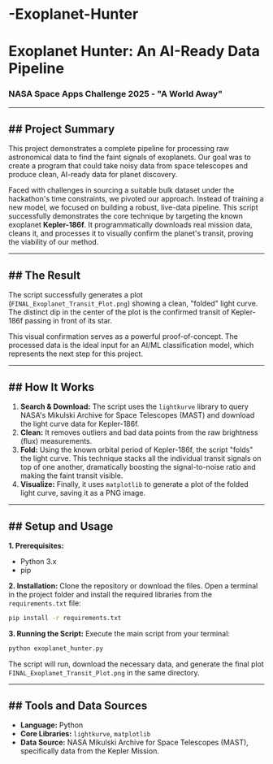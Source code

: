 # -Exoplanet-Hunter
# Exoplanet Hunter: An AI-Ready Data Pipeline

### NASA Space Apps Challenge 2025 - "A World Away"

---

## ## Project Summary

This project demonstrates a complete pipeline for processing raw astronomical data to find the faint signals of exoplanets. Our goal was to create a program that could take noisy data from space telescopes and produce clean, AI-ready data for planet discovery.

Faced with challenges in sourcing a suitable bulk dataset under the hackathon's time constraints, we pivoted our approach. Instead of training a new model, we focused on building a robust, live-data pipeline. This script successfully demonstrates the core technique by targeting the known exoplanet **Kepler-186f**. It programmatically downloads real mission data, cleans it, and processes it to visually confirm the planet's transit, proving the viability of our method.

---

## ## The Result

The script successfully generates a plot (`FINAL_Exoplanet_Transit_Plot.png`) showing a clean, "folded" light curve. The distinct dip in the center of the plot is the confirmed transit of Kepler-186f passing in front of its star.



This visual confirmation serves as a powerful proof-of-concept. The processed data is the ideal input for an AI/ML classification model, which represents the next step for this project.

---

## ## How It Works

1.  **Search & Download:** The script uses the `lightkurve` library to query NASA's Mikulski Archive for Space Telescopes (MAST) and download the light curve data for Kepler-186f.
2.  **Clean:** It removes outliers and bad data points from the raw brightness (flux) measurements.
3.  **Fold:** Using the known orbital period of Kepler-186f, the script "folds" the light curve. This technique stacks all the individual transit signals on top of one another, dramatically boosting the signal-to-noise ratio and making the faint transit visible.
4.  **Visualize:** Finally, it uses `matplotlib` to generate a plot of the folded light curve, saving it as a PNG image.

---

## ## Setup and Usage

**1. Prerequisites:**
* Python 3.x
* pip

**2. Installation:**
Clone the repository or download the files. Open a terminal in the project folder and install the required libraries from the `requirements.txt` file:
```bash
pip install -r requirements.txt
```

**3. Running the Script:**
Execute the main script from your terminal:
```bash
python exoplanet_hunter.py
```
The script will run, download the necessary data, and generate the final plot `FINAL_Exoplanet_Transit_Plot.png` in the same directory.

---

## ## Tools and Data Sources

* **Language:** Python
* **Core Libraries:** `lightkurve`, `matplotlib`
* **Data Source:** NASA Mikulski Archive for Space Telescopes (MAST), specifically data from the Kepler Mission.
